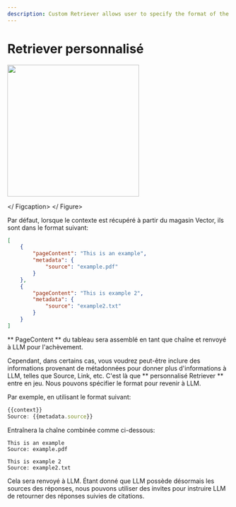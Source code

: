 ```yaml
---
description: Custom Retriever allows user to specify the format of the context to LLM
---
```


# Retriever personnalisé

<gigne> <img src = "../../../. GitBook / Assets / Image (3) (1) (1) (2) (1) .png" alt = "" width = "298"> <figCaption> </ Figcaption> </ Figure>

Par défaut, lorsque le contexte est récupéré à partir du magasin Vector, ils sont dans le format suivant:

```json
[ 
    {
        "pageContent": "This is an example",
        "metadata": {
            "source": "example.pdf"
        }
    },
    {
        "pageContent": "This is example 2",
        "metadata": {
            "source": "example2.txt"
        }
    }
]
```

** PageContent ** du tableau sera assemblé en tant que chaîne et renvoyé à LLM pour l'achèvement.

Cependant, dans certains cas, vous voudrez peut-être inclure des informations provenant de métadonnées pour donner plus d'informations à LLM, telles que Source, Link, etc. C'est là que ** personnalisé Retriever ** entre en jeu. Nous pouvons spécifier le format pour revenir à LLM.

Par exemple, en utilisant le format suivant:

```javascript
{{context}}
Source: {{metadata.source}}
```

Entraînera la chaîne combinée comme ci-dessous:

```
This is an example
Source: example.pdf

This is example 2
Source: example2.txt
```

Cela sera renvoyé à LLM. Étant donné que LLM possède désormais les sources des réponses, nous pouvons utiliser des invites pour instruire LLM de retourner des réponses suivies de citations.
